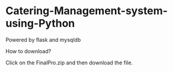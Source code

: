 # Catering-Management-system-using-Python
Powered by flask and mysqldb

How to download?

Click on the FinalPro.zip and then download the file. 
